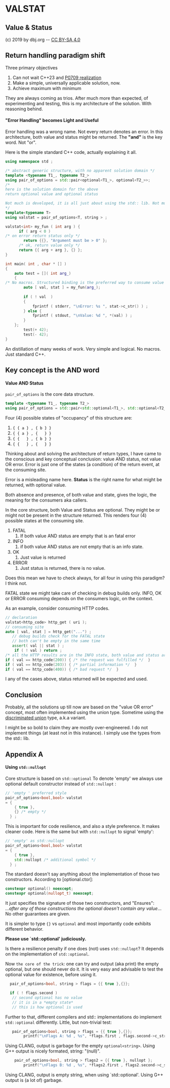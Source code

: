 # VALSTAT
## Value & Status
(c) 2019 by dbj.org -- [CC BY-SA 4.0](https://creativecommons.org/licenses/by-sa/4.0/)

## Return handling paradigm shift

Three primary objectives

1. Can not wait C++23 and [P0709 realization](https://herbsutter.com/2018/07/02/trip-report-summer-iso-c-standards-meeting-rapperswil/) 
2. Make a simple, universally applicable solution, now.
3. Achieve maximum with minimum 

They are always coming as trios. After much more than expected, of experimenting and testing, this is my architecture of the solution. With reasoning behind.

#### "Error Handling" becomes Light and Useful

Error handling was a wrong name. Not every return denotes an error. In this architecture, both value and status might be returned. The **"and"** is the key word. Not "or".

Here is the simple standard C++ code, actually explaining it all.

```cpp
using namespace std ;

/* abstract generic structure, with no apparent solution domain */
template <typename T1_, typename T2_>
using pair_of_options = std::pair<optional<T1_>, optional<T2_>>;
/* 
here is the solution domain for the above 
return optional value and optional status

Not much is developed, it is all just about using the std:: lib. Not much can go wrong.
*/
template<typename T>
using valstat = pair_of_options<T, string > ;

valstat<int> my_fun ( int arg ) {
      if ( arg < 0 ) 
/* on error return status only */
        return {{}, "Argument must be > 0" };
      /* ok, return value only */    
      return {{ arg + arg }, {} };
}

int main( int , char * [] )
{
    auto test = []( int arg_) 
    {
/* No macros. Structured binding is the preferred way to consume value and status */
        auto [ val, stat ] = my_fun(arg_);
    
        if ( ! val  ) 
        { 
            fprintf ( stderr, "\nError: %s ", stat->c_str() ) ; 
        } else {
            fprintf ( stdout, "\nValue: %d ", *(val) ) ; 
        }
    };
        test(+ 42);
        test(- 42);
}
```
An distillation of many weeks of work. Very simple and logical. No macros. Just standard C++. 

## Key concept is the AND word
#### Value AND Status

`pair_of_options` is the core data structure. 
```cpp
template <typename T1_, typename T2_>
using pair_of_options = std::pair<std::optional<T1_>, std::optional<T2_>>;
```
Four (4) possible states of "occupancy" of this structure are:


1. `{ { a } , { b } }`
2. `{ { a } , {   } }`
3. `{ {   } , { b } }`
4. `{ {   } , {   } }`

Thinking about and solving the architecture of return types, I have came to 
the conscious and key conceptual conclusion: value AND status, not value OR error. Error is just one of the states (a condition) of the return event, at the consuming site. 

Error is a misleading name here. **Status** is the right name for what might be returned, with optional value. 

Both absence and presence, of both value and state, gives the logic, the meaning for the consumers aka callers.

 In the core structure, both Value and Status are optional. They might be or might not be present in the structure returned. This renders four (4) possible states at the consuming site.

1. FATAL  
    1. If both value AND status are empty that is an fatal error
2. INFO 
    1. if both value AND status are not empty that is an info state.
3. OK 
   1. Just value is returned 
4. ERROR 
   1. Just status is returned, there is no value.

Does this mean we have to check always, for all four in using this paradigm? I think not.

FATAL state we might take care of checking in debug builds only. INFO, OK or ERROR consuming  depends on the consumers logic, on the context.

As an example, consider consuming HTTP codes.
```cpp
// declaration
valstat<http_code> http_get ( uri );
// consuming site
auto [ val, stat ] = http_get("...") ;
   // debug builds check for the FATAL state
   // both can't be empty in the same time
   assert( val || stat ) ;
    if ( ! val ) return ;
/* all the HTTP results are in the INFO state, both value and status are present as described by HTTP protocol */
if ( val == http_code(200)) { /* the request was fulfilled */  }
if ( val == http_code(203)) { /* partial information */  }
if ( val == http_code(400)) { /* bad request */  }
```
I any of the cases above, status returned will be expected and used.
## Conclusion

Probably, all the solutions up till now are based on the "value OR error" concept, 
most often implemented using the union type. Sometime using the [discriminated union](https://pdfs.semanticscholar.org/0a8c/2e0f3a194b15970472dca07c37c2172b69fb.pdf) type, a.k.a variant. 

I might be so bold to claim they are mostly over-engineered. I do not implement things (at least not in this instance). I simply use the types from the std:: lib.

## Appendix A

#### Using `std::nullopt`

Core structure is based on `std::optional` To denote 'empty' we always use optional default constructor instead of `std::nullopt` :

```cpp
// 'empty ' preferred style 
pair_of_options<bool,bool> valstat 
= {
    { true }, 
    {} /* empty */
  } ;
```
This is important for code resilience, and also a style preference. It makes cleaner code. Here is the same but with `std::nullopt` to signal 'empty':

```cpp
// 'empty' as std::nullopt
pair_of_options<bool,bool> valstat 
= {
    { true }, 
    std::nullopt /* additional symbol */
  } ;
```
The standard doesn't say anything about the implementation of those two constructors. According to [optional.ctor]:
```cpp
constexpr optional() noexcept;
constexpr optional(nullopt_t) noexcept;
```
It just specifies the signature of those two constructors, and "Ensures": *...after any of those constructions the optional doesn't contain any value*... No other guarantees are given.

It is simpler to type `{}` vs `optional` and most importantly code exhibits different behavior. 

**Please use `std::optional' judiciously.**

Is there a resilience penalty if one does (not) uses `std::nullopt`?  It depends on the implementation of `std::optional`.

Now `the core of the trick`: one can try and output (aka print) the empty optional, but one should never do it. It is very easy and advisable to test the optional value for existence, before using it.

```cpp
  pair_of_options<bool, string > flags = {{ true },{}};

  if ( ! flags.second )
   // second optional has no value
   // it is in a *empty state*
   // this is how optional is used
```

Further to that, different compilers and std:: implementations do implement `std::optional` differently. Little, but non-trivial test:

```cpp
   pair_of_options<bool, string > flags = {{ true },{}};
        printf("\nFlags A: %d , %s", *flags.first , flags.second->c_str() );
```
Using CLANG, output is garbage for the empty  `optional<string>`. Using G++ output is nicely formated, string: "(null)".
```cpp        
    pair_of_options<bool, string > flags2 = {{ true }, nullopt };
        printf("\nFlags B: %d , %s", *flags2.first , flags2.second->c_str() );
```
Using CLANG, output is empty string, when using `std::optional'. Using G++ output is (a lot of) garbage.